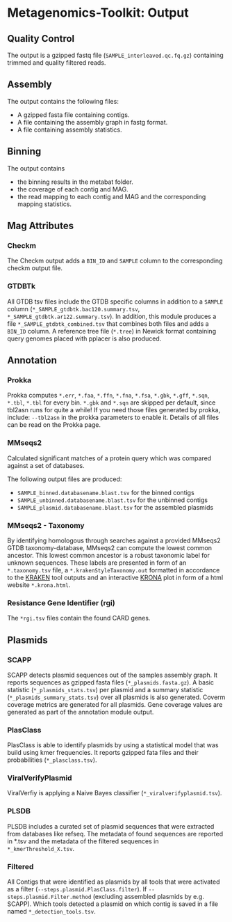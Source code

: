 # Metagenomics-Toolkit: Output

## Quality Control
The output is a gzipped fastq file (`SAMPLE_interleaved.qc.fq.gz`) containing trimmed and quality filtered reads.

## Assembly
The output contains the following files:

* A gzipped fasta file containing contigs.
* A file containing the assembly graph in fastg format.
* A file containing assembly statistics.

## Binning
The output contains

* the binning results in the metabat folder.
* the coverage of each contig and MAG.
* the read mapping to each contig and MAG and the corresponding mapping statistics.

## Mag Attributes

### Checkm
The Checkm output adds a `BIN_ID` and `SAMPLE` column to the corresponding checkm output file.

### GTDBTk
All GTDB tsv files include the GTDB specific columns in addition to a `SAMPLE` column (`*_SAMPLE_gtdbtk.bac120.summary.tsv`,
`*_SAMPLE_gtdbtk.ar122.summary.tsv`). In addition, this module produces a file `*_SAMPLE_gtdbtk_combined.tsv` that combines
both files and adds a `BIN_ID` column. A reference tree file (`*.tree`) in Newick format containing query genomes placed with pplacer is also produced.

## Annotation

### Prokka
Prokka computes `*.err`, `*.faa`, `*.ffn`, `*.fna`, `*.fsa`, `*.gbk`, `*.gff`, `*.sqn`, `*.tbl`, `*.tbl` for every bin.
`*.gbk` and `*.sqn` are skipped per default, since tbl2asn runs for quite a while! If you need those files generated by
prokka, include: `--tbl2asn` in the prokka parameters to enable it. Details of all files can be read on the Prokka page.

### MMseqs2
Calculated significant matches of a protein query which was compared against a set of databases.

The following output files are produced:

* `SAMPLE_binned.databasename.blast.tsv` for the binned contigs
* `SAMPLE_unbinned.databasename.blast.tsv` for the unbinned contigs
* `SAMPLE_plasmid.databasename.blast.tsv` for the assembled plasmids

### MMseqs2 - Taxonomy
By identifying homologous through searches against a provided MMseqs2 GTDB taxonomy-database, MMseqs2 can compute the lowest
common ancestor. This lowest common ancestor is a robust taxonomic label for unknown sequences. These labels are presented in form of an `*.taxonomy.tsv` file, a `*.krakenStyleTaxonomy.out` formatted in accordance to the [KRAKEN](https://ccb.jhu.edu/software/kraken/) tool outputs and an interactive [KRONA](https://github.com/marbl/Krona/wiki) plot in form of a html website `*.krona.html`.

### Resistance Gene Identifier (rgi)
The `*rgi.tsv` files contain the found CARD genes.

## Plasmids

### SCAPP
SCAPP detects plasmid sequences out of the samples assembly graph. It reports sequences as gzipped fasta files
(`*_plasmids.fasta.gz`). A basic statistic (`*_plasmids_stats.tsv`) per plasmid and a summary statistic
(`*_plasmids_summary_stats.tsv`) over all plasmids is also generated. Coverm coverage metrics are generated for all
plasmids. Gene coverage values are generated as part of the annotation module output.

### PlasClass
PlasClass is able to identify plasmids by using a statistical model that was build using kmer frequencies.
It reports gzipped fata files and their probabilities (`*_plasclass.tsv`).

### ViralVerifyPlasmid
ViralVerfiy is applying a Naive Bayes classifier (`*_viralverifyplasmid.tsv`).

### PLSDB
PLSDB includes a curated set of plasmid sequences that were extracted from databases like refseq. The metadata of
found sequences are reported in *.tsv and the metadata of the filtered sequences in `*_kmerThreshold_X.tsv`.

### Filtered
All Contigs that were identified as plasmids by all tools that were activated as a filter (`--steps.plasmid.PlasClass.filter`). If `--steps.plasmid.Filter.method` (excluding assembled plasmids by e.g. SCAPP). Which tools detected a plasmid on which contig is saved in a file named `*_detection_tools.tsv`.